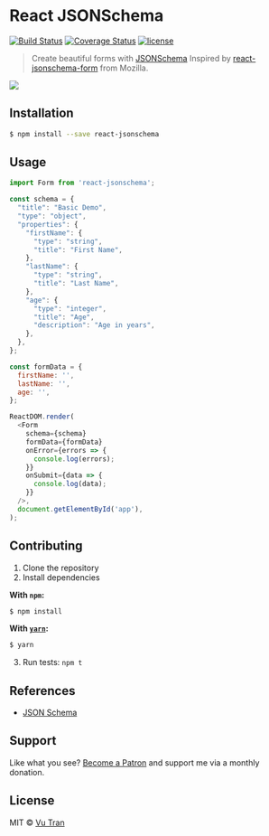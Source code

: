 # React JSONSchema

[![Build Status](https://travis-ci.org/vutran/react-jsonschema.svg?branch=develop)](https://travis-ci.org/vutran/react-jsonschema) [![Coverage Status](https://coveralls.io/repos/github/vutran/react-jsonschema/badge.svg?branch=develop)](https://coveralls.io/github/vutran/react-jsonschema?branch=develop) [![license](https://img.shields.io/github/license/mashape/apistatus.svg?maxAge=2592000)]()

> Create beautiful forms with [JSONSchema](http://json-schema.org)
> Inspired by [react-jsonschema-form](https://github.com/mozilla-services/react-jsonschema-form) from Mozilla.

![](screenshot.png?raw=true)

## Installation

````bash
$ npm install --save react-jsonschema
````

## Usage

````js
import Form from 'react-jsonschema';

const schema = {
  "title": "Basic Demo",
  "type": "object",
  "properties": {
    "firstName": {
      "type": "string",
      "title": "First Name",
    },
    "lastName": {
      "type": "string",
      "title": "Last Name",
    },
    "age": {
      "type": "integer",
      "title": "Age",
      "description": "Age in years",
    },
  },
};

const formData = {
  firstName: '',
  lastName: '',
  age: '',
};

ReactDOM.render(
  <Form
    schema={schema}
    formData={formData}
    onError={errors => {
      console.log(errors);
    }}
    onSubmit={data => {
      console.log(data);
    }}
  />,
  document.getElementById('app'),
);
````

## Contributing

1. Clone the repository
2. Install dependencies

  **With `npm`:**

  ```bash
  $ npm install
  ```

  **With [`yarn`](https://github.com/yarnpkg/yarn):**

  ```bash
  $ yarn
  ```
3. Run tests: `npm t`

## References

- [JSON Schema](http://json-schema.org/)

## Support

Like what you see? [Become a Patron](https://www.patreon.com/vutran) and support me via a monthly donation.

## License

MIT © [Vu Tran](https://github.com/vutran/)
